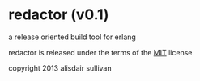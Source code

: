 # redactor (v0.1) #

a release oriented build tool for erlang

redactor is released under the terms of the [MIT][MIT] license

copyright 2013 alisdair sullivan

[MIT]: http://www.opensource.org/licenses/mit-license.html